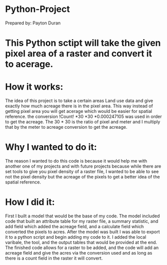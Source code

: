 # Python-Project 
Prepared by: Payton Duran
# This Python sctipt will take the given pixel area of a raster and convert it to acerage. 

# How it works:
The idea of this project is to take a certain areas Land use data and give exactly how much acreage there is in the 
pixel area. This way instead of getting pixel area you will get acerage which would be easier for spatial reference. 
the conversion !Count! *30 *30 *0.000247105 was used in order to get the acreage. The 30 * 30 is the ratio of pixel 
and meter and I multiply that by the meter to acreage conversion to get the acreage.  

# Why I wanted to do it: 
The reason I wanted to do this code is because it would help me with another one of my projects and with future 
projects because while there are set tools to give you pixel density of a raster file, I wanted to be able to see 
not the pixel density but the acreage of the pixels to get a better idea of the spatial reference. 



# How I did it: 
First I built a model that would be the base of my code. The model included code that built an attribute table for 
my raster file, a summary statistic, and add field which added the acreage field, and a calculate field which converted 
the pixels to acres. After the model was built I was able to export it to a python script and begin adding my code to it. 
I added the local varibale, the tool, and the output tables that would be provided at the end. The finished code allows 
for a raster to be added, and the code will add an acreage field and give the acres via the conversion used and as long as there is a count field in the raster it will convert.   


